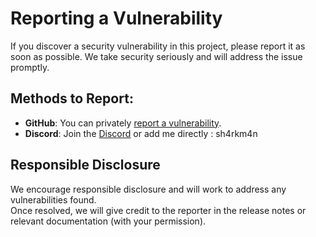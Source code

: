 # Reporting a Vulnerability

If you discover a security vulnerability in this project, please report it as soon as possible. We take security seriously and will address the issue promptly.

## Methods to Report:
- **GitHub**: You can privately [report a vulnerability](https://github.com/sh4rkman/SquadCalc/security/advisories/new).
- **Discord**: Join the [Discord](https://discord.gg/BNPAc5kEJP) or add me directly : sh4rkm4n
 

## Responsible Disclosure
We encourage responsible disclosure and will work to address any vulnerabilities found.  
Once resolved, we will give credit to the reporter in the release notes or relevant documentation (with your permission).
